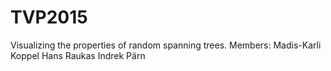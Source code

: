 # TVP2015
Visualizing the properties of random spanning trees. 
Members:
Madis-Karli Koppel
Hans Raukas
Indrek Pärn
